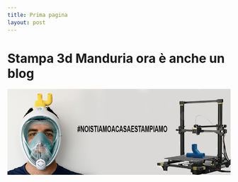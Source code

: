 ```yaml
---
title: Prima pagina
layout: post
---
```


# Stampa 3d Manduria ora è anche un blog #

![immagine](/images/92598820_101647444846887_3952375364163993600_n.jpg)
